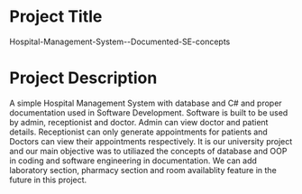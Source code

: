 # Project Title
Hospital-Management-System--Documented-SE-concepts
# Project Description
A simple Hospital Management System with database and C# and proper documentation used in Software Development. Software is built to be used by admin, receptionist and doctor.
Admin can view doctor and patient details. Receptionist can only generate appointments for patients and Doctors can view their appointments respectively.
It is our university project and our main objective was to utiliazed the concepts of database and OOP in coding and software engineering in documentation.
We can add laboratory section, pharmacy section and room availablity feature in the future in this project.
